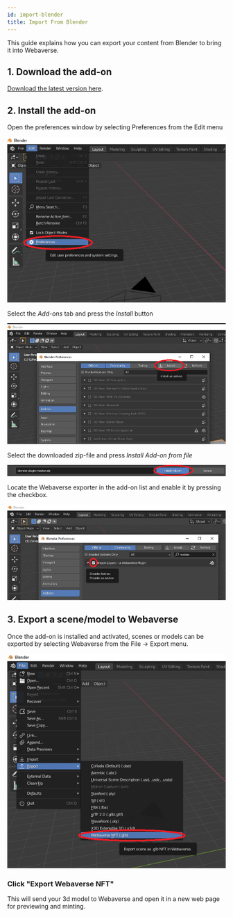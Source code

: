 ```yaml
---
id: import-blender
title: Import From Blender
---
```


This guide explains how you can export your content from Blender to bring it into Webaverse.

## 1. Download the add-on
[Download the latest version here](https://github.com/webaverse/blender-plugin/raw/master/io_scene_webaverse.zip).

## 2. Install the add-on

Open the preferences window by selecting Preferences from the Edit menu

![circled preferences from blender dropdown](/img/blender-1.png)

Select the *Add-ons* tab and press the *Install* button

![install button circled in add-ons tab](/img/blender-2.png)

Select the downloaded zip-file and press *Install Add-on from file*

![circled install add-on from file](/img/blender-3.png)

Locate the Webaverse exporter in the add-on list and enable it by pressing the checkbox.

![circled exporter in add-on list](/img/blender-4.png)

## 3. Export a scene/model to Webaverse

Once the add-on is installed and activated, scenes or models can be exported by selecting Webaverse from the File -> Export menu.

![circled exporter in add-on list](/img/blender-5.png)

### Click "Export Webaverse NFT"

This will send your 3d model to Webaverse and open it in a new web page for previewing and minting.
